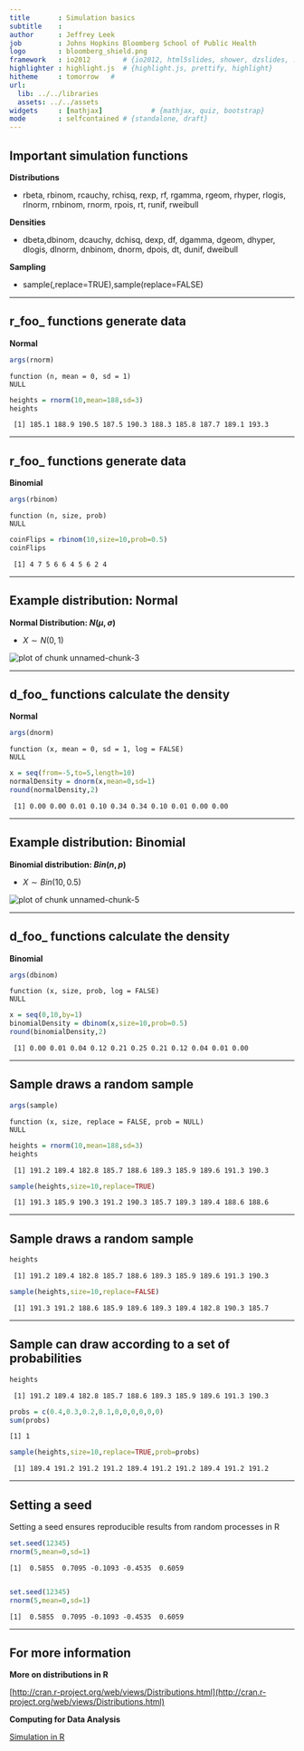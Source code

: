 ```yaml
---
title       : Simulation basics
subtitle    : 
author      : Jeffrey Leek 
job         : Johns Hopkins Bloomberg School of Public Health
logo        : bloomberg_shield.png
framework   : io2012        # {io2012, html5slides, shower, dzslides, ...}
highlighter : highlight.js  # {highlight.js, prettify, highlight}
hitheme     : tomorrow   # 
url:
  lib: ../../libraries
  assets: ../../assets
widgets     : [mathjax]            # {mathjax, quiz, bootstrap}
mode        : selfcontained # {standalone, draft}
---
```







## Important simulation functions

__Distributions__
* rbeta, rbinom, rcauchy, rchisq, rexp, rf, rgamma, rgeom, rhyper, rlogis, rlnorm, rnbinom, rnorm, rpois, rt, runif, rweibull

__Densities__

* dbeta,dbinom, dcauchy, dchisq, dexp, df, dgamma, dgeom, dhyper, dlogis, dlnorm, dnbinom, dnorm, dpois, dt, dunif, dweibull

__Sampling__
* sample(,replace=TRUE),sample(replace=FALSE)


---

## r_foo_ functions generate data 

__Normal__

```r
args(rnorm)
```

```
function (n, mean = 0, sd = 1) 
NULL
```

```r
heights = rnorm(10,mean=188,sd=3)
heights
```

```
 [1] 185.1 188.9 190.5 187.5 190.3 188.3 185.8 187.7 189.1 193.3
```


---

## r_foo_ functions generate data

__Binomial__

```r
args(rbinom)
```

```
function (n, size, prob) 
NULL
```

```r
coinFlips = rbinom(10,size=10,prob=0.5)
coinFlips
```

```
 [1] 4 7 5 6 6 4 5 6 2 4
```



---

## Example distribution: Normal

__Normal Distribution: $N(\mu,\sigma)$__
* $X \sim N(0,1)$

<div class="rimage center"><img src="fig/unnamed-chunk-3.png" title="plot of chunk unnamed-chunk-3" alt="plot of chunk unnamed-chunk-3" class="plot" /></div>


---

## d_foo_ functions calculate the density
__Normal__

```r
args(dnorm)
```

```
function (x, mean = 0, sd = 1, log = FALSE) 
NULL
```

```r
x = seq(from=-5,to=5,length=10)
normalDensity = dnorm(x,mean=0,sd=1)
round(normalDensity,2)
```

```
 [1] 0.00 0.00 0.01 0.10 0.34 0.34 0.10 0.01 0.00 0.00
```


---


## Example distribution: Binomial

__Binomial distribution: $Bin(n,p)$__
* $X \sim Bin(10,0.5)$
<div class="rimage center"><img src="fig/unnamed-chunk-5.png" title="plot of chunk unnamed-chunk-5" alt="plot of chunk unnamed-chunk-5" class="plot" /></div>


---
## d_foo_ functions calculate the density
__Binomial__

```r
args(dbinom)
```

```
function (x, size, prob, log = FALSE) 
NULL
```

```r
x = seq(0,10,by=1)
binomialDensity = dbinom(x,size=10,prob=0.5)
round(binomialDensity,2)
```

```
 [1] 0.00 0.01 0.04 0.12 0.21 0.25 0.21 0.12 0.04 0.01 0.00
```


---
## Sample draws a random sample

```r
args(sample)
```

```
function (x, size, replace = FALSE, prob = NULL) 
NULL
```

```r
heights = rnorm(10,mean=188,sd=3)
heights
```

```
 [1] 191.2 189.4 182.8 185.7 188.6 189.3 185.9 189.6 191.3 190.3
```

```r
sample(heights,size=10,replace=TRUE)
```

```
 [1] 191.3 185.9 190.3 191.2 190.3 185.7 189.3 189.4 188.6 188.6
```


---

## Sample draws a random sample


```r
heights
```

```
 [1] 191.2 189.4 182.8 185.7 188.6 189.3 185.9 189.6 191.3 190.3
```

```r
sample(heights,size=10,replace=FALSE)
```

```
 [1] 191.3 191.2 188.6 185.9 189.6 189.3 189.4 182.8 190.3 185.7
```


---

## Sample can draw according to a set of probabilities

```r
heights
```

```
 [1] 191.2 189.4 182.8 185.7 188.6 189.3 185.9 189.6 191.3 190.3
```

```r
probs = c(0.4,0.3,0.2,0.1,0,0,0,0,0,0)
sum(probs)
```

```
[1] 1
```

```r
sample(heights,size=10,replace=TRUE,prob=probs)
```

```
 [1] 189.4 191.2 191.2 191.2 189.4 191.2 191.2 189.4 191.2 191.2
```

---

## Setting a seed

Setting a seed ensures reproducible results from random processes in R

```r
set.seed(12345)
rnorm(5,mean=0,sd=1)
```

```
[1]  0.5855  0.7095 -0.1093 -0.4535  0.6059
```

```r

set.seed(12345)
rnorm(5,mean=0,sd=1)
```

```
[1]  0.5855  0.7095 -0.1093 -0.4535  0.6059
```



---

## For more information

__More on distributions in R__

[http://cran.r-project.org/web/views/Distributions.html](http://cran.r-project.org/web/views/Distributions.html)

__Computing for Data Analysis__

[Simulation in R](http://www.youtube.com/watch?v=tvv4IA8PEzw&list=PLjTlxb-wKvXOzI2h0F2_rYZHIXz8GWBop&index=6)
